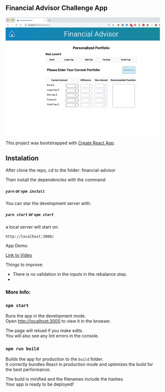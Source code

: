 ## Financial Advisor Challenge App

![Preview](financial-advisor-preview.png?raw=true)

This project was bootstrapped with [Create React App](https://github.com/facebook/create-react-app).

## Instalation

After clone the repo, cd to the folder: financial-advisor

Then install the dependencies with the command:

##### `yarn` or `npm install`

You can star the development server with:

##### `yarn start` or `npm start`

a local server will start on:

```
http://localhost:3000/
```

App Demo:

[Link to Video](https://drive.google.com/file/d/1C7yUq4zi8yEZcZvZ7HWRbhufYeoPsNaX/view?usp=sharing)

Things to improve:

- There is no validation in the inputs in the rebalance step.
-

### More Info:

### `npm start`

Runs the app in the development mode.<br>
Open [http://localhost:3000](http://localhost:3000) to view it in the browser.

The page will reload if you make edits.<br>
You will also see any lint errors in the console.

### `npm run build`

Builds the app for production to the `build` folder.<br>
It correctly bundles React in production mode and optimizes the build for the best performance.

The build is minified and the filenames include the hashes.<br>
Your app is ready to be deployed!
